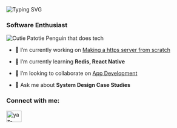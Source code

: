 <img src="https://readme-typing-svg.herokuapp.com?font=Fira+Code&size=30&pause=1000&color=F709D6&width=435&lines=Yazdan+Rasoulzadeh" alt="Typing SVG" />

<h3>Software Enthusiast</h3>

<img src="https://media.giphy.com/media/v1.Y2lkPTc5MGI3NjExMDY0bXg4cTA0Mnpwenp4d3p3dzNjNjM1azU4czd2MjYxNzU4eDluNSZlcD12MV9naWZzX3NlYXJjaCZjdD1n/6ib6KPmkeAjDTxMxij/giphy.gif" alt="Cutie Patotie Penguin that does tech" />

- 🔭 I’m currently working on [Making a https server from scratch](https://github.com/YazRaso/httpsserver)

- 🌱 I’m currently learning **Redis, React Native**

- 👯 I’m looking to collaborate on [App Development](https://github.com/YazRaso/MyByte/)

- 💬 Ask me about **System Design Case Studies**

<h3 align="left">Connect with me:</h3>
<p align="left">
<a href="https://linkedin.com/in/yaz-raso" target="blank"><img align="center" src="https://raw.githubusercontent.com/rahuldkjain/github-profile-readme-generator/master/src/images/icons/Social/linked-in-alt.svg" alt="yaz-raso" height="30" width="40" /></a>
</p>

<!---Add Resume later--->
